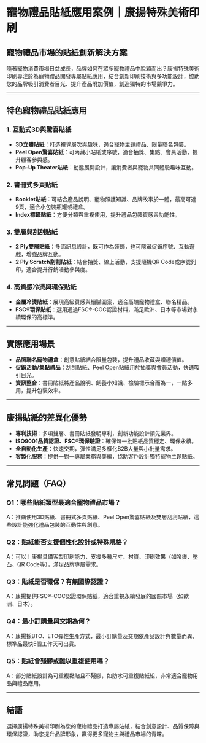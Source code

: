 # 寵物禮品貼紙應用案例｜康揚特殊美術印刷

## 寵物禮品市場的貼紙創新解決方案

隨著寵物消費市場日益成長，品牌如何在眾多寵物禮品中脫穎而出？康揚特殊美術印刷專注於為寵物禮品開發專屬貼紙應用，結合創新印刷技術與多功能設計，協助您的品牌吸引消費者目光、提升產品附加價值，創造獨特的市場競爭力。

---

## 特色寵物禮品貼紙應用

### 1. 互動式3D與驚喜貼紙

- **3D立體貼紙**：打造視覺層次與趣味，適合寵物主題禮品、限量聯名包裝。
- **Peel Open驚喜貼紙**：可內藏小貼紙或序號，適合抽獎、集點、會員活動，提升顧客參與感。
- **Pop-Up Theater貼紙**：動態展開設計，讓消費者與寵物共同體驗趣味互動。

### 2. 書冊式多頁貼紙

- **Booklet貼紙**：可結合產品說明、寵物照護知識、品牌故事於一體，最高可達9頁，適合小包裝瓶罐或禮盒。
- **Index標籤貼紙**：方便分類與重複使用，提升禮品包裝質感與功能性。

### 3. 雙層與刮刮貼紙

- **2 Ply雙層貼紙**：多面訊息設計，既可作為裝飾，也可隱藏促銷序號、互動遊戲，增強品牌互動。
- **2 Ply Scratch刮刮貼紙**：結合抽獎、線上活動，支援隨機QR Code或序號列印，適合提升行銷活動參與度。

### 4. 高質感冷燙與環保貼紙

- **金屬冷燙貼紙**：展現高級質感與細膩圖案，適合高端寵物禮盒、聯名精品。
- **FSC®環保貼紙**：選用通過FSC®-COC認證材料，滿足歐洲、日本等市場對永續環保的高標準。

---

## 實際應用場景

- **品牌聯名寵物禮盒**：創意貼紙結合限量包裝，提升禮品收藏與贈禮價值。
- **促銷活動/集點禮品**：刮刮貼紙、Peel Open貼紙用於抽獎與會員活動，快速吸引目光。
- **資訊整合**：書冊貼紙將產品說明、飼養小知識、檢驗標示合而為一，一貼多用，提升包裝效率。

---

## 康揚貼紙的差異化優勢

- **專利技術**：多項雙層、書冊貼紙發明專利，創新功能設計領先業界。
- **ISO9001品質認證、FSC®環保驗證**：確保每一批貼紙品質穩定、環保永續。
- **全自動化生產**：快速交期，彈性滿足多樣化B2B大量與小批量需求。
- **客製化服務**：提供一對一專屬業務與美編，協助客戶設計獨特寵物主題貼紙。

---

## 常見問題（FAQ）

### Q1：哪些貼紙類型最適合寵物禮品市場？
A：推薦使用3D貼紙、書冊式多頁貼紙、Peel Open驚喜貼紙及雙層刮刮貼紙，這些設計能強化禮品包裝的互動性與創意。

### Q2：貼紙能否支援個性化設計或特殊規格？
A：可以！康揚具備客製印刷能力，支援多種尺寸、材質、印刷效果（如冷燙、壓凸、QR Code等），滿足品牌專屬需求。

### Q3：貼紙是否環保？有無國際認證？
A：康揚提供FSC®-COC認證環保貼紙，適合重視永續發展的國際市場（如歐洲、日本）。

### Q4：最小訂購量與交期為何？
A：康揚採BTO、ETO彈性生產方式，最小訂購量及交期依產品設計與數量而異，標準品最快5個工作天可出貨。

### Q5：貼紙會殘膠或難以重複使用嗎？
A：部分貼紙設計為可重複黏貼且不殘膠，如防水可重複貼紙組，非常適合寵物用品與禮品應用。

---

## 結語

選擇康揚特殊美術印刷為您的寵物禮品打造專屬貼紙，結合創意設計、品質保障與環保認證，助您提升品牌形象，贏得更多寵物主與禮品市場的青睞。
